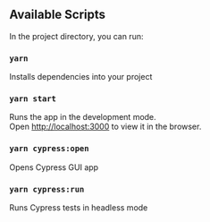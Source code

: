 ## Available Scripts

In the project directory, you can run:

### `yarn`
Installs dependencies into your project


### `yarn start`

Runs the app in the development mode.<br>
Open [http://localhost:3000](http://localhost:3000) to view it in the browser.

### `yarn cypress:open`

Opens Cypress GUI app

### `yarn cypress:run`

Runs Cypress tests in headless mode

